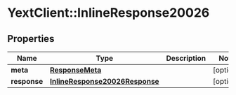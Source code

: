 # YextClient::InlineResponse20026

## Properties
Name | Type | Description | Notes
------------ | ------------- | ------------- | -------------
**meta** | [**ResponseMeta**](ResponseMeta.md) |  | [optional] 
**response** | [**InlineResponse20026Response**](InlineResponse20026Response.md) |  | [optional] 


